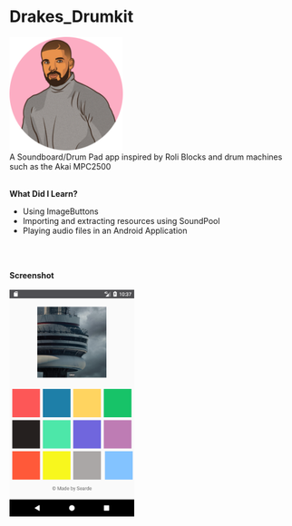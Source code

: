 # Drakes_Drumkit
<img src = "appicon.png" height = 200 width = 200>
<br>
A Soundboard/Drum Pad app inspired by Roli Blocks and drum machines such as the Akai MPC2500<br><br>

<b> What Did I Learn? </b>
<ul>
<li> Using ImageButtons</li>
<li> Importing and extracting resources using SoundPool</li>
<li> Playing audio files in an Android Application</li>
</ul>
<br><br>

<b> Screenshot </b>
<br><br>
<img src = "screen.png" height = 400 width = 220>
